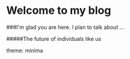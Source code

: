 # Welcome to my blog

###I'm glad you are here. I plan to talk about ...

#####The future of individuals like us

theme: minima
